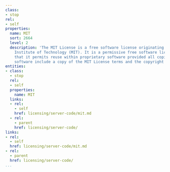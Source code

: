```yaml
---
class:
- stop
rel:
- self
properties:
  name: MIT
  sort: 2664
  level: 2
  description: 'The MIT License is a free software license originating at the Massachusetts
    Institute of Technology (MIT). It is a permissive free software license, meaning
    that it permits reuse within proprietary software provided all copies of the licensed
    software include a copy of the MIT License terms and the copyright notice. '
entities:
- class:
  - stop
  rel:
  - self
  properties:
    name: MIT
  links:
  - rel:
    - self
    href: licensing/server-code/mit.md
  - rel:
    - parent
    href: licensing/server-code/
links:
- rel:
  - self
  href: licensing/server-code/mit.md
- rel:
  - parent
  href: licensing/server-code/
...
```

